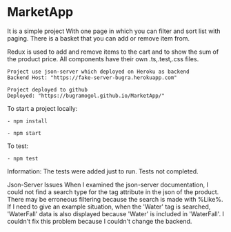 # MarketApp
It is a simple project With one page in which you can filter and sort list with paging.
There is a basket that you can add or remove item from.

Redux is used to add and remove items to the cart and to show the sum of the product price.
All components have their own .ts,.test,.css files.

    Project use json-server which deployed on Heroku as backend
    Backend Host: "https://fake-server-bugra.herokuapp.com"

    Project deployed to github
    Deployed: "https://bugramogol.github.io/MarketApp/"

To start a project locally:

    - npm install
    
    - npm start

To test:

    - npm test

Information:
    The tests were added just to run. Tests not completed.

Json-Server Issues
    When I examined the json-server documentation, I could not find a search type for the tag attribute in the json of the product. There may be erroneous filtering because the search is made with %Like%. 
    If I need to give an example situation, when the 'Water' tag is searched, 'WaterFall' data is also displayed because 'Water' is included in 'WaterFall'.
    I couldn't fix this problem because I couldn't change the backend.

